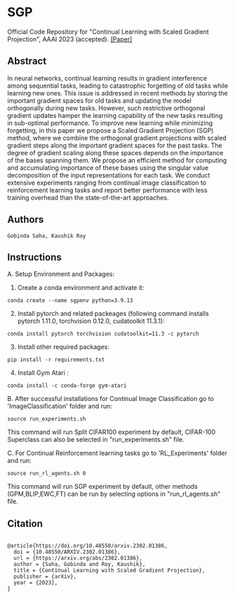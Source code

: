 # SGP
 
Official Code Repository for "Continual Learning with Scaled Gradient Projection", AAAI 2023 (accepted). [[Paper]](https://arxiv.org/abs/2302.01386)
 
## Abstract 
In neural networks, continual learning results in gradient interference among sequential tasks, leading to catastrophic forgetting of old tasks while learning new ones. This issue is addressed in recent methods by storing the important gradient spaces for old tasks and updating the model orthogonally during new tasks. However, such restrictive orthogonal gradient updates hamper the learning capability of the new tasks resulting in sub-optimal performance. To improve new learning while minimizing forgetting, in this paper we propose a Scaled Gradient Projection (SGP) method, where we combine the orthogonal gradient projections with scaled gradient steps along the important gradient spaces for the past tasks. The degree of gradient scaling along these spaces depends on the importance of the bases spanning them. We propose an efficient method for computing and accumulating importance of these bases using the singular value decomposition of the input representations for each task. We conduct extensive experiments ranging from continual image classification to reinforcement learning tasks and report better performance with less training overhead than the state-of-the-art approaches.  

## Authors
```
Gobinda Saha, Kaushik Roy
```

## Instructions  

A. Setup Environment and Packages: 

1. Create a conda environment and activate it:
```
conda create --name sgpenv python=3.9.13
```
2. Install pytorch and related packeages (following command installs pytorch 1.11.0, torchvision 0.12.0, cudatoolkit 11.3.1): 
```
conda install pytorch torchvision cudatoolkit=11.3 -c pytorch
```
3. Install other required packages:
```
pip install -r requirements.txt
```
4. Install Gym Atari : 
```
conda install -c conda-forge gym-atari
```


B. After successful installations for Continual Image Classification go to 'ImageClassification' folder and run: 
```
source run_experiments.sh 
```
This command will run Split CIFAR100 experiment by default, CIFAR-100 Superclass can also be selected in "run_experiments.sh" file. 


C. For Continual Reinforcement learning tasks go to 'RL_Experiments' folder and run: 
```
source run_rl_agents.sh 0
```
This command will run SGP experiment by default, other methods (GPM,BLIP,EWC,FT) can be run by selecting options in "run_rl_agents.sh" file. 


## Citation

```

@article{https://doi.org/10.48550/arxiv.2302.01386,
  doi = {10.48550/ARXIV.2302.01386},  
  url = {https://arxiv.org/abs/2302.01386},  
  author = {Saha, Gobinda and Roy, Kaushik},  
  title = {Continual Learning with Scaled Gradient Projection},  
  publisher = {arXiv},  
  year = {2023},  
}

```



